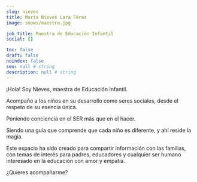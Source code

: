 ```yaml
---
slug: nieves
title: María Nieves Lara Férez
image: snows/maestra.jpg

job_title: Maestra de Educación Infantil
social: []

toc: false
draft: false
noindex: false
seo: null # string
description: null # string
---
```


¡Hola! Soy Nieves, maestra de Educación  Infantil.

Acompaño a los niños en su desarrollo como seres sociales, desde el respeto de su esencia única.

Poniendo conciencia en el SER más que en el hacer.

Siendo una guía que comprende que cada niño es diferente, y ahí reside la magia.

Este espacio ha sido creado para compartir información con las familias, con temas de interés para padres, educadores y cualquier ser humano interesado en la educación con amor y empatía.

¿Quieres acompañarme?
